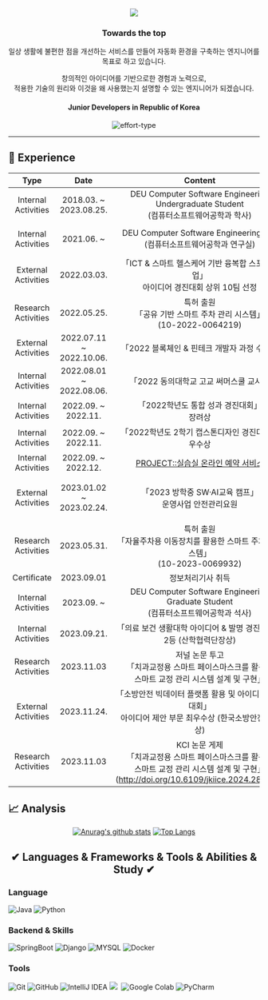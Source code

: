 <!--![header](https://capsule-render.vercel.app/api?type=waving&color=auto&height=200&section=header&text=JUNG%20MIN%20SU&fontSize=90&animation=twinkling&fontColor=c9d1d9)--> 
<h1 align="center">
  <a href="https://git.io/typing-svg">
    <img src = "https://readme-typing-svg.herokuapp.com?size=30&center=true&vCenter=true&lines=I'm+Jung+Minsu+%F0%9F%91%8B;">
  </a>
</h1>
<h3 align ="center"> Towards the top </h3>
<p align ="center"> 일상 생활에 불편한 점을 개선하는 서비스를 만들어 자동화 환경을 구축하는 엔지니어를 목표로 하고 있습니다. </p>
<p align ="center"> 창의적인 아이디어를 기반으로한 경험과 노력으로, </br>적용한 기술의 원리와 이것을 왜 사용했는지 설명할 수 있는 엔지니어가 되겠습니다. </p>
<h4 align = "center"> Junior Developers in Republic of Korea</h4>
<p align="center"> <img src="https://komarev.com/ghpvc/?username=effort-type&label=PROFILE+VIEWS" alt="effort-type"> 
<hr>

## 📆 Experience

|        Type         |          Date           |                           Content                           | Organization                                                  |
| :-----------------: | :---------------------: | :----------------------------------------------------------: | :----------------------------------------------------------- |
| Internal Activities |       2018.03.    ~</br>2023.08.25.| DEU Computer Software Engineering<br/>Undergraduate Student<br/>(컴퓨터소프트웨어공학과 학사) | Univ LAB.Software Engineering                                |
| Internal Activities |       2021.06.    ~</br>           | DEU Computer Software Engineering Lab<br/>(컴퓨터소프트웨어공학과 연구실) | Univ LAB.Software Engineering                                |
| External Activities |       2022.03.03.      | 「ICT & 스마트 헬스케어 기반 융복합 스포츠산업」</br>아이디어 경진대회 상위 10팀 선정 | [부산테크노파크](https://www.btp.or.kr/?action=BD0000M&pagecode=P000000296&command=View&idx=13672&language=KR) |
| Research Activities |       2022.05.25.      | 특허 출원<br/>「공유 기반 스마트 주차 관리 시스템」</br>(10-2022-0064219)| Univ LAB.Software Engineering                                |
| External Activities |        2022.07.11 ~</br>2022.10.06.| 「2022 블록체인 & 핀테크 개발자 과정 수료」| 부산광역시 일자리경제과 |
| Internal Activities |        2022.08.01 ~</br>2022.08.06.| 「2022 동의대학교 고교 써머스쿨 교사」| Dong-eui University |
| Internal Activities |        2022.09.   ~</br>2022.11.   | 「2022학년도 통합 성과 경진대회」<br/>장려상| Dong-eui University |
| Internal Activities |        2022.09.   ~</br>2022.11.   | 「2022학년도 2학기 캡스톤디자인 경진대회」<br/>우수상| Dong-eui University |
| Internal Activities |        2022.09.   ~</br>2022.12.   | [PROJECT::실습실 온라인 예약 서비스](https://github.com/orgs/Lab-Reservation-System/repositories)| Dong-eui University |
| External Activities |        2023.01.02 ~</br>2023.02.24.| 「2023 방학중 SW·AI교육 캠프」</br>운영사업 안전관리요원| 교육부-한국과학창의재단</br>Dong-eui University |
| Research Activities |       2023.05.31.      | 특허 출원<br/>「자율주차용 이동장치를 활용한 스마트 주차장 시스템」</br>(10-2023-0069932)| Univ LAB.Software Engineering                                |
| Certificate |        2023.09.01   | 정보처리기사 취득| Q-net |
| Internal Activities |       2023.09.    ~</br>           | DEU Computer Software Engineering</br>Graduate Student<br/>(컴퓨터소프트웨어공학과 석사) | Univ LAB.Software Engineering                                |
| Internal Activities |        2023.09.21.   | 「의료 보건 생활대학 아이디어 & 발명 경진대회」</br>2등 (산학협력단장상)| Dong-eui University |
| Research Activities |        2023.11.03   | 저널 논문 투고<br/>「치과교정용 스마트 페이스마스크를 활용한<br/>스마트 교정 관리 시스템 설계 및 구현」| 한국정보통신학회 |
| External Activities |       2023.11.24.      | 「소방안전 빅데이터 플랫폼 활용 및 아이디어 경진대회」</br>아이디어 제안 부문 최우수상 (한국소방안전원장상) | [소방안전 빅데이터 플랫폼]([https://www.btp.or.kr/?action=BD0000M&pagecode=P000000296&command=View&idx=13672&language=KR]) |
| Research Activities |        2023.11.03   | KCI 논문 게제<br/>「치과교정용 스마트 페이스마스크를 활용한<br/>스마트 교정 관리 시스템 설계 및 구현」(http://doi.org/10.6109/jkiice.2024.28.1.97)| 한국정보통신학회 |

## 📈 Analysis
<div align=center>
 <div>
  
  [![Anurag's github stats](https://github-readme-stats.vercel.app/api?username=effort-type)](https://github.com/anuraghazra/github-readme-stats)
  [![Top Langs](https://github-readme-stats.vercel.app/api/top-langs/?username=effort-type&layout=compact)](https://github.com/anuraghazra/github-readme-stats)
  </div>
</div>


<h2 align="center">✔ Languages & Frameworks & Tools & Abilities & Study ✔</h2>  

### Language  
![Java](https://img.shields.io/badge/Java-FE2E2E?style=flat-square&logo=Java&logoColor=white)
![Python](https://img.shields.io/badge/Python-3776AB?style=flat-square&logo=Python&logoColor=white)

### Backend & Skills
![SpringBoot](https://img.shields.io/badge/SpringBoot-6DB33F?style=flat-square&logo=SpringBoot&logoColor=white)
![Django](https://camo.githubusercontent.com/ece750b9cc12db0b7457e0cc01ad344252464a2b0a871cf33ceb57c6e55d7017/68747470733a2f2f696d672e736869656c64732e696f2f62616467652f646a616e676f2d3039324532303f7374796c653d666c61742d737175617265266c6f676f3d646a616e676f266c6f676f436f6c6f723d7768697465)
![MYSQL](https://img.shields.io/badge/MySQL-4479A1?style=flat-square&logo=MySQL&logoColor=white)
![Docker](https://img.shields.io/badge/Docker-2496ED?style=flat-square&logo=Docker&logoColor=white)


### Tools
![Git](https://img.shields.io/badge/Git-F05032?style=flat-square&logo=Git&logoColor=white)
![GitHub](https://img.shields.io/badge/GitHub-FFFFFF?style=flat-square&logo=GitHub&logoColor=black)
![IntelliJ IDEA](https://img.shields.io/badge/IntelliJ_IDEA-E34F26?style=flat-square&logo=IntelliJ-IDEA&logoColor=white)
<img src="https://img.shields.io/badge/Apache NetBeans IDE-1B6AC6?style=flat-square&logo=Apache NetBeans IDE&logoColor=white"/></a>&nbsp;
![Google Colab](https://camo.githubusercontent.com/8e5468d985a00c9814f4f66fbe1f88f524df046a093032887f032cd3558cae47/68747470733a2f2f696d672e736869656c64732e696f2f62616467652f476f6f676c6520436f6c61622d4639414230303f7374796c653d666c61742d737175617265266c6f676f3d476f6f676c6520436f6c6162266c6f676f436f6c6f723d7768697465)
![PyCharm](https://camo.githubusercontent.com/232416141478dd7b5fd48c4b6b71dbb8635c0f286554c8a8a46cfc40a5c4de0a/68747470733a2f2f696d672e736869656c64732e696f2f62616467652f5079436861726d2d3030303030303f7374796c653d666c61742d737175617265266c6f676f3d5079436861726d266c6f676f436f6c6f723d7768697465)



<!--|Type|Date|Contents|Organization|
|Student|2017.03 ~ 2023.2|Department of Computer Software Engineering|Dongeui University| -->
<!--h2 align="center"> Todo💦 </h2>  
<img src="https://img.shields.io/badge/React-61DAFB?style=flat-square&logo=React&logoColor=white" /-->

<!--
**effort-type/effort-type** is a ✨ _special_ ✨ repository because its `README.md` (this file) appears on your GitHub profile.

Here are some ideas to get you started:

- 🔭 I’m currently working on ...
- 🌱 I’m currently learning ...
- 👯 I’m looking to collaborate on ...
- 🤔 I’m looking for help with ...
- 💬 Ask me about ...
- 📫 How to reach me: ...
- 😄 Pronouns: ...
- ⚡ Fun fact: ...
-->


<!--
**effort-type/effort-type** is a ✨ _special_ ✨ repository because its `README.md` (this file) appears on your GitHub profile.

Here are some ideas to get you started:

- 🔭 I’m currently working on ...
- 🌱 I’m currently learning ...
- 👯 I’m looking to collaborate on ...
- 🤔 I’m looking for help with ...
- 💬 Ask me about ...
- 📫 How to reach me: ...
- 😄 Pronouns: ...
- ⚡ Fun fact: ...
-->
